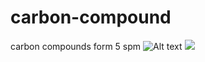 # carbon-compound
carbon compounds form 5 spm
![Alt text](https://github.com/Lani-Skyy/carbon-compound/blob/main/Carbon%20Compounds.drawio.svg?sanitize=true)
<img src="./Carbon%20Compounds.drawio.svg">

